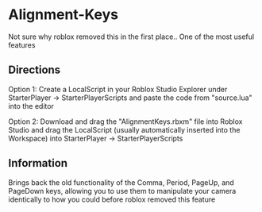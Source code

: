 # Alignment-Keys
Not sure why roblox removed this in the first place.. One of the most useful features

## Directions
Option 1: Create a LocalScript in your Roblox Studio Explorer under StarterPlayer -> StarterPlayerScripts and paste the code from "source.lua" into the editor

Option 2: Download and drag the "AlignmentKeys.rbxm" file into Roblox Studio and drag the LocalScript (usually automatically inserted into the Workspace) into StarterPlayer -> StarterPlayerScripts

## Information
Brings back the old functionality of the Comma, Period, PageUp, and PageDown keys, allowing you to use them to manipulate your camera identically to how you could before roblox removed this feature
